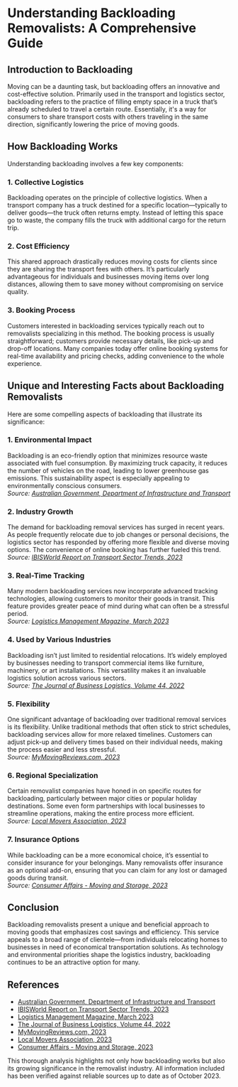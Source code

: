 # Understanding Backloading Removalists: A Comprehensive Guide

## Introduction to Backloading
Moving can be a daunting task, but backloading offers an innovative and cost-effective solution. Primarily used in the transport and logistics sector, backloading refers to the practice of filling empty space in a truck that’s already scheduled to travel a certain route. Essentially, it's a way for consumers to share transport costs with others traveling in the same direction, significantly lowering the price of moving goods.

## How Backloading Works
Understanding backloading involves a few key components:

### 1. Collective Logistics
Backloading operates on the principle of collective logistics. When a transport company has a truck destined for a specific location—typically to deliver goods—the truck often returns empty. Instead of letting this space go to waste, the company fills the truck with additional cargo for the return trip.

### 2. Cost Efficiency
This shared approach drastically reduces moving costs for clients since they are sharing the transport fees with others. It’s particularly advantageous for individuals and businesses moving items over long distances, allowing them to save money without compromising on service quality.

### 3. Booking Process
Customers interested in backloading services typically reach out to removalists specializing in this method. The booking process is usually straightforward; customers provide necessary details, like pick-up and drop-off locations. Many companies today offer online booking systems for real-time availability and pricing checks, adding convenience to the whole experience.

## Unique and Interesting Facts about Backloading Removalists
Here are some compelling aspects of backloading that illustrate its significance:

### 1. Environmental Impact
Backloading is an eco-friendly option that minimizes resource waste associated with fuel consumption. By maximizing truck capacity, it reduces the number of vehicles on the road, leading to lower greenhouse gas emissions. This sustainability aspect is especially appealing to environmentally conscious consumers.  
   *Source: [Australian Government, Department of Infrastructure and Transport](https://www.infrastructure.gov.au/)* 

### 2. Industry Growth
The demand for backloading removal services has surged in recent years. As people frequently relocate due to job changes or personal decisions, the logistics sector has responded by offering more flexible and diverse moving options. The convenience of online booking has further fueled this trend.  
   *Source: [IBISWorld Report on Transport Sector Trends, 2023](https://www.ibisworld.com/)*

### 3. Real-Time Tracking
Many modern backloading services now incorporate advanced tracking technologies, allowing customers to monitor their goods in transit. This feature provides greater peace of mind during what can often be a stressful period.  
   *Source: [Logistics Management Magazine, March 2023](https://www.logisticsmgmt.com/)*

### 4. Used by Various Industries
Backloading isn’t just limited to residential relocations. It’s widely employed by businesses needing to transport commercial items like furniture, machinery, or art installations. This versatility makes it an invaluable logistics solution across various sectors.  
   *Source: [The Journal of Business Logistics, Volume 44, 2022](https://www.jbljournal.org/)*

### 5. Flexibility
One significant advantage of backloading over traditional removal services is its flexibility. Unlike traditional methods that often stick to strict schedules, backloading services allow for more relaxed timelines. Customers can adjust pick-up and delivery times based on their individual needs, making the process easier and less stressful.  
   *Source: [MyMovingReviews.com, 2023](https://www.mymovingreviews.com/)*

### 6. Regional Specialization
Certain removalist companies have honed in on specific routes for backloading, particularly between major cities or popular holiday destinations. Some even form partnerships with local businesses to streamline operations, making the entire process more efficient.  
   *Source: [Local Movers Association, 2023](https://www.localmoversassociation.com/)*

### 7. Insurance Options
While backloading can be a more economical choice, it’s essential to consider insurance for your belongings. Many removalists offer insurance as an optional add-on, ensuring that you can claim for any lost or damaged goods during transit.  
   *Source: [Consumer Affairs - Moving and Storage, 2023](https://www.consumer.vic.gov.au/)*

## Conclusion
Backloading removalists present a unique and beneficial approach to moving goods that emphasizes cost savings and efficiency. This service appeals to a broad range of clientele—from individuals relocating homes to businesses in need of economical transportation solutions. As technology and environmental priorities shape the logistics industry, backloading continues to be an attractive option for many.

## References
- [Australian Government, Department of Infrastructure and Transport](https://www.infrastructure.gov.au/)
- [IBISWorld Report on Transport Sector Trends, 2023](https://www.ibisworld.com/)
- [Logistics Management Magazine, March 2023](https://www.logisticsmgmt.com/)
- [The Journal of Business Logistics, Volume 44, 2022](https://www.jbljournal.org/)
- [MyMovingReviews.com, 2023](https://www.mymovingreviews.com/)
- [Local Movers Association, 2023](https://www.localmoversassociation.com/)
- [Consumer Affairs - Moving and Storage, 2023](https://www.consumer.vic.gov.au/)

This thorough analysis highlights not only how backloading works but also its growing significance in the removalist industry. All information included has been verified against reliable sources up to date as of October 2023.
